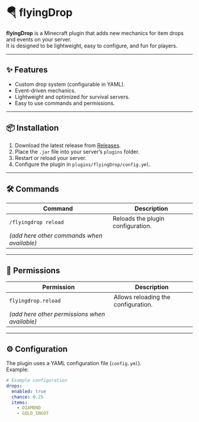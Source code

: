 # 🪂 flyingDrop

**flyingDrop** is a Minecraft plugin that adds new mechanics for item drops and events on your server.  
It is designed to be lightweight, easy to configure, and fun for players.  

---

## ✨ Features
- Custom drop system (configurable in YAML).
- Event-driven mechanics.
- Lightweight and optimized for survival servers.
- Easy to use commands and permissions.

---

## 📦 Installation
1. Download the latest release from [Releases](https://github.com/Muszek1/flyingDrop/releases).
2. Place the `.jar` file into your server’s `plugins` folder.
3. Restart or reload your server.
4. Configure the plugin in `plugins/flyingDrop/config.yml`.

---

## 🛠 Commands
| Command | Description |
|---------|-------------|
| `/flyingdrop reload` | Reloads the plugin configuration. |
| *(add here other commands when available)* |

---

## 🔑 Permissions
| Permission | Description |
|------------|-------------|
| `flyingdrop.reload` | Allows reloading the configuration. |
| *(add here other permissions when available)* |

---

## ⚙️ Configuration
The plugin uses a YAML configuration file (`config.yml`).  
Example:
```yaml
# Example configuration
drops:
  enabled: true
  chance: 0.25
  items:
    - DIAMOND
    - GOLD_INGOT
